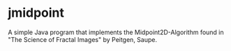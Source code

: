 # jmidpoint

A simple Java program that implements the Midpoint2D-Algorithm found in "The Science of Fractal Images" by Peitgen, Saupe.
